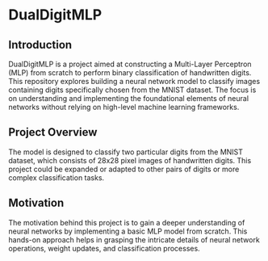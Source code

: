 # DualDigitMLP

## Introduction
DualDigitMLP is a project aimed at constructing a Multi-Layer Perceptron (MLP) from scratch to perform binary classification of handwritten digits. This repository explores building a neural network model to classify images containing digits specifically chosen from the MNIST dataset. The focus is on understanding and implementing the foundational elements of neural networks without relying on high-level machine learning frameworks.

## Project Overview
The model is designed to classify two particular digits from the MNIST dataset, which consists of 28x28 pixel images of handwritten digits. This project could be expanded or adapted to other pairs of digits or more complex classification tasks.

## Motivation
The motivation behind this project is to gain a deeper understanding of neural networks by implementing a basic MLP model from scratch. This hands-on approach helps in grasping the intricate details of neural network operations, weight updates, and classification processes.


